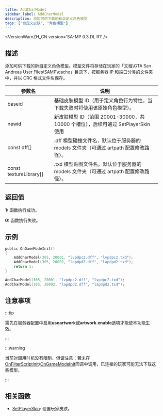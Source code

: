 ```yaml
---
title: AddCharModel
sidebar_label: AddCharModel
description: 添加可供下载的新自定义角色模型
tags: ["自定义皮肤", "角色模型"]
---
```


<VersionWarnZH_CN version='SA-MP 0.3.DL R1' />

## 描述

添加可供下载的新自定义角色模型。模型文件将存储在玩家的「文档\GTA San Andreas User Files\SAMP\cache」目录下，按服务器 IP 和端口分类的文件夹中，并以 CRC 格式文件名保存。

| 参数名                 | 说明                                                                                 |
| ---------------------- | ------------------------------------------------------------------------------------ |
| baseid                 | 基础皮肤模型 ID（用于定义角色行为特性，当下载失败时将使用该原始角色模型）。          |
| newid                  | 新皮肤模型 ID（范围 20001-30000，共 10000 个槽位），后续可通过 SetPlayerSkin 使用    |
| const dff[]            | .dff 模型碰撞文件名，默认位于服务器的 models 文件夹（可通过 artpath 配置修改路径）。 |
| const textureLibrary[] | .txd 模型贴图文件名，默认位于服务器的 models 文件夹（可通过 artpath 配置修改路径）。 |

## 返回值

**1:** 函数执行成功。

**0:** 函数执行失败。

## 示例

```c
public OnGameModeInit()
{
    AddCharModel(305, 20001, "lvpdpc2.dff", "lvpdpc2.txd");
    AddCharModel(305, 20002, "lapdpd2.dff", "lapdpd2.txd");
    return 1;
}
```

```c
AddCharModel(305, 20001, "lvpdpc2.dff", "lvpdpc2.txd");
AddCharModel(305, 20002, "lapdpd2.dff", "lapdpd2.txd");
```

## 注意事项

:::tip

需先在服务器配置中启用**useartwork**或**artwork.enable**选项才能使本功能生效。

:::

:::warning

当前对调用时机没有限制，但请注意：若未在[OnFilterScriptInit](../callbacks/OnFilterScriptInit)/[OnGameModeInit](../callbacks/OnGameModeInit)回调中调用，已连接的玩家可能无法下载这些模型。

:::

## 相关函数

- [SetPlayerSkin](SetPlayerSkin): 设置玩家皮肤。
